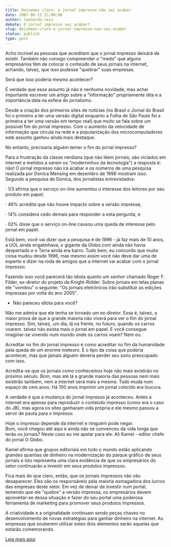 ```yaml
---
title: Deixemos claro: o jornal impresso não vai acabar
date: 2007-06-12 21:00:00
author: leonardo.reis
debate: O jornal impresso vai acabar?
slug: deixemos-claro-o-jornal-impresso-nao-vai-acabar
status: publish 
type: post
---
```


  
Acho incrível as pessoas que acreditam que o jornal impresso deixará de existir. Também não consigo compreender o "medo" que alguns empresários têm de colocar o conteúdo de seus jornais na internet, achando, talvez, que isso pudesse "quebrar" suas empresas.  
  
Será que isso poderia mesmo acontecer?  
  
É verdade que esse assunto já não é nenhuma novidade, mas achei importante escrever um artigo sobre a "informação" propriamente dita e a importância dela na esfera do jornalismo.  
  
Desde a criação dos primeiros sites de notícias (no Brasil o Jornal do Brasil foi o primeiro a ter uma versão digital enquanto a Folha de São Paulo foi a primeira a ter uma versão em tempo real) que muito se fala sobre um possível fim do jornal impresso. Com o aumento da velocidade de informação que circula na rede e a popularização dos microcomputadores este assunto ganhou ainda mais destaque.  
  
No entanto, precisaria alguém temer o fim do jornal impresso?  
  
Para a frustração da classe nerdiana (que não lêem jornais, são viciados em internet e metidos a serem os "moderninhos da tecnologia") a resposta é: não! O jornal impresso não irá acabar e os números de uma pesquisa realizada por Donica Mensing em dezembro de 1996 mostram isso. Segundo a pesquisa de Donica, dos jornalistas entrevistados:  
  
· 1/3 afirma que o serviço on-line aumentou o interesse dos leitores por seu produto em papel;  
  
· 46% acredita que não houve impacto sobre a versão impressa;  
  
· 14% considera cedo demais para responder a esta pergunta, e  
  
· 02% disse que o serviço on-line causou uma queda de interesse pelo jornal em papel.  
  
Está bem, você vai dizer que a pesquisa é de 1996 - já faz mais de 10 anos, a UOL ainda engatinhava, o gigante da Globo.com ainda não havia despertado e o Terra ainda era barro. Tudo bem, eu concordo que muita coisa mudou desde 1996, mas mesmo assim você não deve dar uma de esperto e dizer na roda de amigos que a internet vai acabar com o jornal impresso.   
  
Fazendo isso você parecerá tão idiota quanto um senhor chamado Roger F. Filder, ex-diretor do projeto da Knight-Ridder. Sobre jornais em telas planas ele "vomitou" o seguinte: "Os jornais eletrônicos irão substituir as edições impressas por volta do ano 2005".  
  
- Não pareceu idiota para você?  
  
Não me admira que ele tenha se tornado um ex-diretor. Essa é, talvez, a maior prova de que a grande maioria não viverá para ver o fim do jornal impresso. Sim, talvez, um dia, lá na frente, no futuro, quando os carros voarem. talvez não exista mais o jornal em papel. E você consegue imaginar-se vivendo num mundo onde os carros voam? Nem eu.  
  
Acreditar no fim do jornal impresso é como acreditar no fim da humanidade pela queda de um enorme meteoro. É o tipo da coisa que poderia acontecer, mas que jamais alguém deveria perder seu sono preocupado com isso.  
  
Acredita-se que os jornais como conhecemos hoje não mais existirão no próximo século. Bom, mas até lá a grande maioria das pessoas nem mais existirão também, nem a internet será mais a mesma. Tudo muda num espaço de cem anos. Há 100 anos imprimir um jornal colorido era loucura.  
  
A verdade é que a mudança do jornal impresso já aconteceu. Antes a internet era apenas para reproduzir o conteúdo impresso (como era o caso do JB), mas agora os sites ganharam vida própria e ele mesmo passou a servir de pauta para o impresso.   
  
Hoje o impresso depende da internet e ninguém pode negar.  
Bom, você chegou até aqui e ainda não se convenceu da vida longa que terão os jornais? Neste caso eu irei apelar para ele: Ali Kamel - editor chefe do jornal O Globo.  
  
Kamel afirma que grupos editoriais em todo o mundo estão aplicando grandes quantias de dinheiro na modernização do parque gráfico de seus jornais e isto representa uma clara evidência de que os empresários do setor continuarão a investir em seus produtos impressos.  
  
Fica mais do que claro, então, que os jornais impressos não vão desaparecer. Eles são os responsáveis pela maioria esmagadora dos lucros das empresas deste setor. Em vez de deixar de investir num portal, temendo que ele "quebre" a versão impressa, os empresários devem aproveitar-se dessa situação e fazer do seu portal uma poderosa ferramenta de marketing para promover seus produtos impressos.  
  
A criatividade e a originalidade continuam sendo peças chaves no desenvolvimento de novas estratégias para ganhar dinheiro na internet. As empresas que souberem utilizar estes dois elementos serão aquelas que estarão comemorando.  
  
[Leia mais aqui](http://leonardoreis.wordpress.com/2007/05/30/deixemos-claro-o-jornal-impresso-nao-vai-acabar/)
